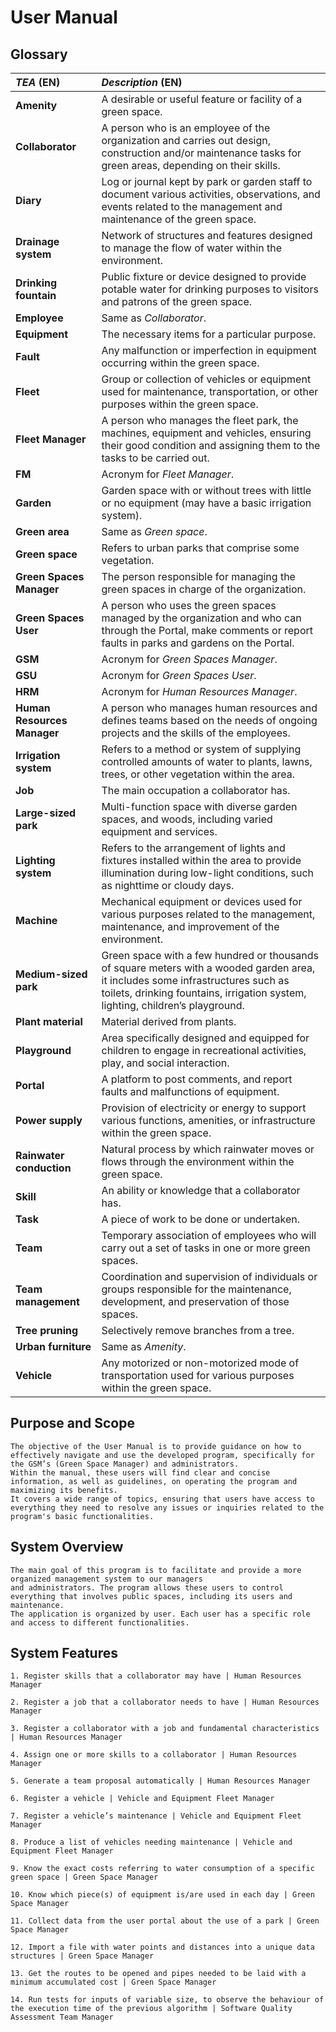 
# User Manual

## Glossary
| **_TEA_** (EN)              | **_Description_** (EN)                                                                                                                                                                                            |                                       
|:----------------------------|:------------------------------------------------------------------------------------------------------------------------------------------------------------------------------------------------------------------|
| **Amenity**                 | A desirable or useful feature or facility of a green space.                                                                                                                                                       |
| **Collaborator**            | A person who is an employee of the organization and carries out design, construction and/or maintenance tasks for green areas, depending on their skills.                                                         |
| **Diary**                   | Log or journal kept by park or garden staff to document various activities, observations, and events related to the management and maintenance of the green space.                                                |
| **Drainage system**         | Network of structures and features designed to manage the flow of water within the environment.                                                                                                                   |
| **Drinking fountain**       | Public fixture or device designed to provide potable water for drinking purposes to visitors and patrons of the green space.                                                                                      |
| **Employee**                | Same as _Collaborator_.                                                                                                                                                                                           |
| **Equipment**               | The necessary items for a particular purpose.                                                                                                                                                                     |
| **Fault**                   | Any malfunction or imperfection in equipment occurring within the green space.                                                                                                                                    |
| **Fleet**                   | Group or collection of vehicles or equipment used for maintenance, transportation, or other purposes within the green space.                                                                                      |
| **Fleet Manager**           | A person who manages the fleet park, the machines, equipment and vehicles, ensuring their good condition and assigning them to the tasks to be carried out.                                                       |
| **FM**                      | Acronym for _Fleet Manager_.                                                                                                                                                                                      |
| **Garden**                  | Garden space with or without trees with little or no equipment (may have a basic irrigation system).                                                                                                              |
| **Green area**              | Same as _Green space_.                                                                                                                                                                                            |
| **Green space**             | Refers to urban parks that comprise some vegetation.                                                                                                                                                              |
| **Green Spaces Manager**    | The person responsible for managing the green spaces in charge of the organization.                                                                                                                               |
| **Green Spaces User**       | A person who uses the green spaces managed by the organization and who can through the Portal, make comments or report faults in parks and gardens on the Portal.                                                 |
| **GSM**                     | Acronym for _Green Spaces Manager_.                                                                                                                                                                               |
| **GSU**                     | Acronym for _Green Spaces User_.                                                                                                                                                                                  |
| **HRM**                     | Acronym for _Human Resources Manager_.                                                                                                                                                                            |
| **Human Resources Manager** | A person who manages human resources and defines teams based on the needs of ongoing projects and the skills of the employees.                                                                                    |
| **Irrigation system**       | Refers to a method or system of supplying controlled amounts of water to plants, lawns, trees, or other vegetation within the area.                                                                               |
| **Job**                     | The main occupation a collaborator has.                                                                                                                                                                           |
| **Large-sized park**        | Multi-function space with diverse garden spaces, and woods, including varied equipment and services.                                                                                                              |
| **Lighting system**         | Refers to the arrangement of lights and fixtures installed within the area to provide illumination during low-light conditions, such as nighttime or cloudy days.                                                 |
| **Machine**                 | Mechanical equipment or devices used for various purposes related to the management, maintenance, and improvement of the environment.                                                                             |
| **Medium-sized park**       | Green space with a few hundred or thousands of square meters with a wooded garden area, it includes some infrastructures such as toilets, drinking fountains, irrigation system, lighting, children’s playground. |
| **Plant material**          | Material derived from plants.                                                                                                                                                                                     |
| **Playground**              | Area specifically designed and equipped for children to engage in recreational activities, play, and social interaction.                                                                                          |
| **Portal**                  | A platform to post comments, and report faults and malfunctions of equipment.                                                                                                                                     |
| **Power supply**            | Provision of electricity or energy to support various functions, amenities, or infrastructure within the green space.                                                                                             |
| **Rainwater conduction**    | Natural process by which rainwater moves or flows through the environment within the green space.                                                                                                                 |
| **Skill**                   | An ability or knowledge that a collaborator has.                                                                                                                                                                  |
| **Task**                    | A piece of work to be done or undertaken.                                                                                                                                                                         |
| **Team**                    | Temporary association of employees who will carry out a set of tasks in one or more green spaces.                                                                                                                 |
| **Team management**         | Coordination and supervision of individuals or groups responsible for the maintenance, development, and preservation of those spaces.                                                                             |
| **Tree pruning**            | Selectively remove branches from a tree.                                                                                                                                                                          |
| **Urban furniture**         | Same as _Amenity_.                                                                                                                                                                                                |
| **Vehicle**                 | Any motorized or non-motorized mode of transportation used for various purposes within the green space.                                                                                                           |



## Purpose and Scope

    The objective of the User Manual is to provide guidance on how to effectively navigate and use the developed program, specifically for the GSM’s (Green Space Manager) and administrators.
    Within the manual, these users will find clear and concise information, as well as guidelines, on operating the program and maximizing its benefits.
    It covers a wide range of topics, ensuring that users have access to everything they need to resolve any issues or inquiries related to the program's basic functionalities.


## System Overview

    The main goal of this program is to facilitate and provide a more organized management system to our managers 
    and administrators. The program allows these users to control everything that involves public spaces, including its users and maintenance.
    The application is organized by user. Each user has a specific role and access to different functionalities.


## System Features

    1. Register skills that a collaborator may have | Human Resources Manager

    2. Register a job that a collaborator needs to have | Human Resources Manager

    3. Register a collaborator with a job and fundamental characteristics | Human Resources Manager

    4. Assign one or more skills to a collaborator | Human Resources Manager

    5. Generate a team proposal automatically | Human Resources Manager

    6. Register a vehicle | Vehicle and Equipment Fleet Manager

    7. Register a vehicle’s maintenance | Vehicle and Equipment Fleet Manager

    8. Produce a list of vehicles needing maintenance | Vehicle and Equipment Fleet Manager

    9. Know the exact costs referring to water consumption of a specific green space | Green Space Manager

    10. Know which piece(s) of equipment is/are used in each day | Green Space Manager

    11. Collect data from the user portal about the use of a park | Green Space Manager

    12. Import a file with water points and distances into a unique data structures | Green Space Manager

    13. Get the routes to be opened and pipes needed to be laid with a minimum accumulated cost | Green Space Manager

    14. Run tests for inputs of variable size, to observe the behaviour of the execution time of the previous algorithm | Software Quality Assessment Team Manager

